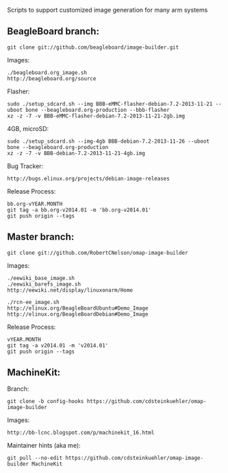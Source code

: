 Scripts to support customized image generation for many arm systems

BeagleBoard branch:
------------

    git clone git://github.com/beagleboard/image-builder.git

Images:

    ./beagleboard.org_image.sh
    http://beagleboard.org/source

Flasher:

    sudo ./setup_sdcard.sh --img BBB-eMMC-flasher-debian-7.2-2013-11-21 --uboot bone --beagleboard.org-production --bbb-flasher
    xz -z -7 -v BBB-eMMC-flasher-debian-7.2-2013-11-21-2gb.img

4GB, microSD:

    sudo ./setup_sdcard.sh --img-4gb BBB-debian-7.2-2013-11-26 --uboot bone --beagleboard.org-production
    xz -z -7 -v BBB-debian-7.2-2013-11-21-4gb.img

Bug Tracker:

    http://bugs.elinux.org/projects/debian-image-releases

Release Process:

    bb.org-vYEAR.MONTH
    git tag -a bb.org-v2014.01 -m 'bb.org-v2014.01'
    git push origin --tags


Master branch:
------------

    git clone git://github.com/RobertCNelson/omap-image-builder

Images:

    ./eewiki_base_image.sh
    ./eewiki_barefs_image.sh
    http://eewiki.net/display/linuxonarm/Home

    ./rcn-ee_image.sh
    http://elinux.org/BeagleBoardUbuntu#Demo_Image
    http://elinux.org/BeagleBoardDebian#Demo_Image

Release Process:

    vYEAR.MONTH
    git tag -a v2014.01 -m 'v2014.01'
    git push origin --tags

MachineKit:
------------

Branch:

    git clone -b config-hooks https://github.com/cdsteinkuehler/omap-image-builder

Images:

    http://bb-lcnc.blogspot.com/p/machinekit_16.html

Maintainer hints (aka me):

    git pull --no-edit https://github.com/cdsteinkuehler/omap-image-builder MachineKit
